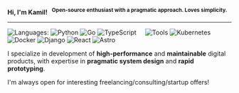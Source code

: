**Hi, I'm Kamil! &nbsp;&nbsp;<sup>Open-source enthusiast with a pragmatic approach. Loves simplicity.</sup>**

----

![Languages:](https://img.shields.io/static/v1?label=&message=Languages:&color=111&style=flat-square)
![Python](https://img.shields.io/static/v1?logo=python&label=&message=Python&color=ED9D00&logoColor=000&style=flat-square&link=)
![Go](https://img.shields.io/static/v1?logo=go&label=&message=Golang&color=ED9D00&logoColor=000&style=flat-square)
![TypeScript](https://img.shields.io/static/v1?logo=typescript&label=&message=TypeScript&color=ED9D00&logoColor=000&style=flat-square)
&nbsp;&nbsp;&nbsp;
![Tools](https://img.shields.io/static/v1?label=&message=Tools:&color=111&style=flat-square)
![Kubernetes](https://img.shields.io/static/v1?logo=kubernetes&label=&message=Kubernetes&color=ED9D00&logoColor=000&style=flat-square)
![Docker](https://img.shields.io/static/v1?logo=docker&label=&message=Docker&color=ED9D00&logoColor=000&style=flat-square)
![Django](https://img.shields.io/static/v1?logo=django&label=&message=Django&color=ED9D00&logoColor=000&style=flat-square)
![React](https://img.shields.io/static/v1?logo=svelte&label=&message=Svelte&color=ED9D00&logoColor=000&style=flat-square)
![Astro](https://img.shields.io/static/v1?logo=astro&label=&message=Astro&color=ED9D00&logoColor=000&style=flat-square)
&nbsp;&nbsp;&nbsp;

I specialize in development of **high-performance** and **maintainable** digital products, with expertise in **pragmatic system design** and **rapid prototyping**. 

I'm always open for interesting freelancing/consulting/startup offers!

